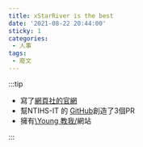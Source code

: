 ```yaml
---
title: xStarRiver is the best
date: '2021-08-22 20:44:00'
sticky: 1
categories:
 - 人事
tags:
 - 廢文
---
```


:::tip

- 寫了[網頁社的官網](https://ntihs-it.github.io/)
- 幫NTIHS-IT 的 [GitHub](https://github.com/NTIHS-IT)創造了3個PR
- 擁有[\\Young 教我/](https://young.xn--wnux6e.xyz/)網站

:::